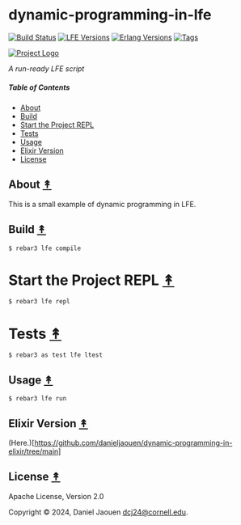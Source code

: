 # dynamic-programming-in-lfe

[![Build Status][gh-actions-badge]][gh-actions]
[![LFE Versions][lfe-badge]][lfe]
[![Erlang Versions][erlang-badge]][version]
[![Tags][github-tags-badge]][github-tags]

[![Project Logo][logo]][logo-large]

*A run-ready LFE script*

##### Table of Contents

* [About](#about-)
* [Build](#build-)
* [Start the Project REPL](#start-the-repl-)
* [Tests](#tests-)
* [Usage](#usage-)
* [Elixir Version](#Eelixir-version-)
* [License](#license-)

## About [&#x219F;](#table-of-contents)

This is a small example of dynamic programming in LFE.

## Build [&#x219F;](#table-of-contents)

```shell
$ rebar3 lfe compile
```

# Start the Project REPL [&#x219F;](#table-of-contents)

```shell
$ rebar3 lfe repl
```

# Tests [&#x219F;](#table-of-contents)

```shell
$ rebar3 as test lfe ltest
```

## Usage [&#x219F;](#table-of-contents)

```shell
$ rebar3 lfe run
```

## Elixir Version [&#x219F;](#table-of-contents)
(Here.)[https://github.com/danieljaouen/dynamic-programming-in-elixir/tree/main]

## License [&#x219F;](#table-of-contents)

Apache License, Version 2.0

Copyright © 2024, Daniel Jaouen <dcj24@cornell.edu>.

[//]: ---Named-Links---

[logo]: https://avatars1.githubusercontent.com/u/3434967?s=250
[logo-large]: https://avatars1.githubusercontent.com/u/3434967
[github]: https://github.com/danieljaouen/dynamic-programming-in-lfe
[gitlab]: https://gitlab.com/danieljaouen/dynamic-programming-in-lfe
[gh-actions-badge]: https://github.com/danieljaouen/dynamic-programming-in-lfe/actions/workflows/cicd.yml/badge.svg
[gh-actions]: https://github.com/danieljaouen/dynamic-programming-in-lfe/actions/workflows/cicd.yml
[lfe]: https://github.com/lfe/lfe
[lfe-badge]: https://img.shields.io/badge/lfe-2.1-blue.svg
[erlang-badge]: https://img.shields.io/badge/erlang-21%20to%2026-blue.svg
[version]: https://github.com/danieljaouen/dynamic-programming-in-lfe/blob/main/.github/workflows/cicd.yml
[github-tags]: https://github.com/danieljaouen/dynamic-programming-in-lfe/tags
[github-tags-badge]: https://img.shields.io/github/tag/danieljaouen/dynamic-programming-in-lfe.svg
[github-downloads]: https://img.shields.io/github/downloads/danieljaouen/dynamic-programming-in-lfe/total.svg
